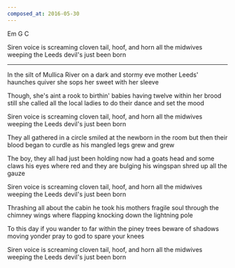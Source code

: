 ```yaml
---
composed_at: 2016-05-30
---
```


Em G C

Siren voice is screaming
cloven tail, hoof, and horn
all the midwives weeping
the Leeds devil's just been born

---

In the silt of Mullica River
on a dark and stormy eve
mother Leeds' haunches quiver
she sops her sweet with her sleeve

Though, she's aint a rook to birthin' babies
having twelve within her brood
still she called all the local ladies
to do their dance and set the mood

Siren voice is screaming
cloven tail, hoof, and horn
all the midwives weeping
the Leeds devil's just been born

They all gathered in a circle
smiled at the newborn in the room
but then their blood began to curdle
as his mangled legs grew and grew

The boy, they all had just been holding
now had a goats head and some claws
his eyes where red and they are bulging
his wingspan shred up all the gauze

Siren voice is screaming
cloven tail, hoof, and horn
all the midwives weeping
the Leeds devil's just been born

Thrashing all about the cabin
he took his mothers fragile soul
through the chimney wings where flapping
knocking down the lightning pole

To this day if you wander
to far within the piney trees
beware of shadows moving yonder
pray to god to spare your knees

Siren voice is screaming
cloven tail, hoof, and horn
all the midwives weeping
the Leeds devil's just been born


